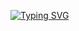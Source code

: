 <a href="https://git.io/typing-svg"><img src="https://readme-typing-svg.demolab.com?font=Signika&weight=700&size=26&pause=200&color=F7F7F7&width=435&lines=Hi%2C+my+name+is+Rafaela+;Welcome+to+my+profile!%E2%9C%A8" alt="Typing SVG" /></a>

<!--
**rafaelabarata/rafaelabarata** is a ✨ _special_ ✨ repository because its `README.md` (this file) appears on your GitHub profile.

Here are some ideas to get you started:

- 🔭 I’m currently working on ...
- 🌱 I’m currently learning ...
- 👯 I’m looking to collaborate on ...
- 🤔 I’m looking for help with ...
- 💬 Ask me about ...
- 📫 How to reach me: ...
- 😄 Pronouns: ...
- ⚡ Fun fact: ...
-->
